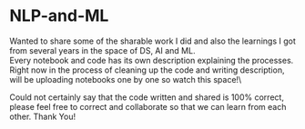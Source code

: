 # NLP-and-ML
Wanted to share some of the sharable work I did and also the learnings I got from several years in the space of DS, AI and ML.\
Every notebook and code has its own description explaining the processes.\
Right now in the process of cleaning up the code and writing description, will be uploading notebooks one by one so watch this space!\

Could not certainly say that the code written and shared is 100% correct, please feel free to correct and collaborate so that we can learn from each other. Thank You!
